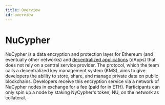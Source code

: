 ```yaml
---
title: Overview
id: overview
---
```

# NuCypher

NuCypher is a data encryption and protection layer for Ethereum (and eventually other networks) and [decentralized applications](https://messari.io/resource/decentralized-applications-dapps) (dApps) that does not rely on a central service provider. The protocol, which the team calls a decentralized key management system (KMS), aims to give developers the ability to store, share, and manage private data on public blockchains. Developers receive this encryption service via a network of NuCypher nodes in exchange for a fee (paid for in ETH). Participants can only spin up a node by staking NyCypher's token, NU, on the network as collateral.

